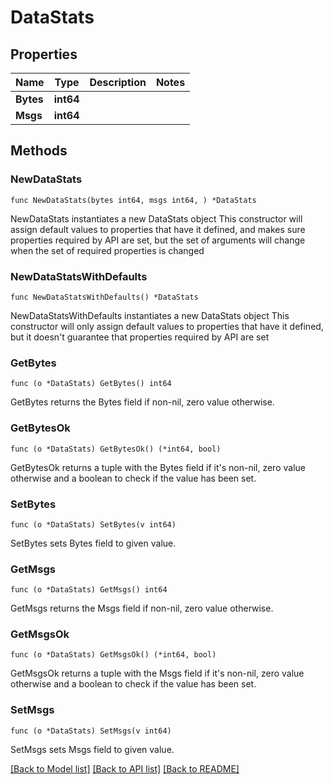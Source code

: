 # DataStats

## Properties

Name | Type | Description | Notes
------------ | ------------- | ------------- | -------------
**Bytes** | **int64** |  | 
**Msgs** | **int64** |  | 

## Methods

### NewDataStats

`func NewDataStats(bytes int64, msgs int64, ) *DataStats`

NewDataStats instantiates a new DataStats object
This constructor will assign default values to properties that have it defined,
and makes sure properties required by API are set, but the set of arguments
will change when the set of required properties is changed

### NewDataStatsWithDefaults

`func NewDataStatsWithDefaults() *DataStats`

NewDataStatsWithDefaults instantiates a new DataStats object
This constructor will only assign default values to properties that have it defined,
but it doesn't guarantee that properties required by API are set

### GetBytes

`func (o *DataStats) GetBytes() int64`

GetBytes returns the Bytes field if non-nil, zero value otherwise.

### GetBytesOk

`func (o *DataStats) GetBytesOk() (*int64, bool)`

GetBytesOk returns a tuple with the Bytes field if it's non-nil, zero value otherwise
and a boolean to check if the value has been set.

### SetBytes

`func (o *DataStats) SetBytes(v int64)`

SetBytes sets Bytes field to given value.


### GetMsgs

`func (o *DataStats) GetMsgs() int64`

GetMsgs returns the Msgs field if non-nil, zero value otherwise.

### GetMsgsOk

`func (o *DataStats) GetMsgsOk() (*int64, bool)`

GetMsgsOk returns a tuple with the Msgs field if it's non-nil, zero value otherwise
and a boolean to check if the value has been set.

### SetMsgs

`func (o *DataStats) SetMsgs(v int64)`

SetMsgs sets Msgs field to given value.



[[Back to Model list]](../README.md#documentation-for-models) [[Back to API list]](../README.md#documentation-for-api-endpoints) [[Back to README]](../README.md)


